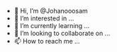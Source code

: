 - 👋 Hi, I’m @Johanooosam
- 👀 I’m interested in ...
- 🌱 I’m currently learning ...
- 💞️ I’m looking to collaborate on ...
- 📫 How to reach me ...

<!---
Johanooosam/Johanooosam is a ✨ special ✨ repository because its `README.md` (this file) appears on your GitHub profile.
You can click the Preview link to take a look at your changes.
--->
